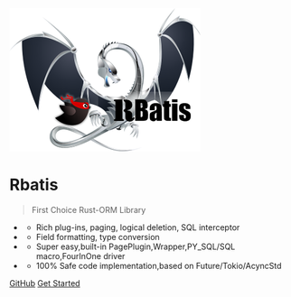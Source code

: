 ![logo](logo.png )

# Rbatis

> First Choice Rust-ORM Library

* - Rich plug-ins, paging, logical deletion, SQL interceptor
* - Field formatting, type conversion
* - Super easy,built-in PagePlugin,Wrapper,PY_SQL/SQL macro,FourInOne driver
* - 100% Safe code implementation,based on Future/Tokio/AcyncStd

[GitHub](https://github.com/rbatis/rbatis)
[Get Started](#Rbatis-init)